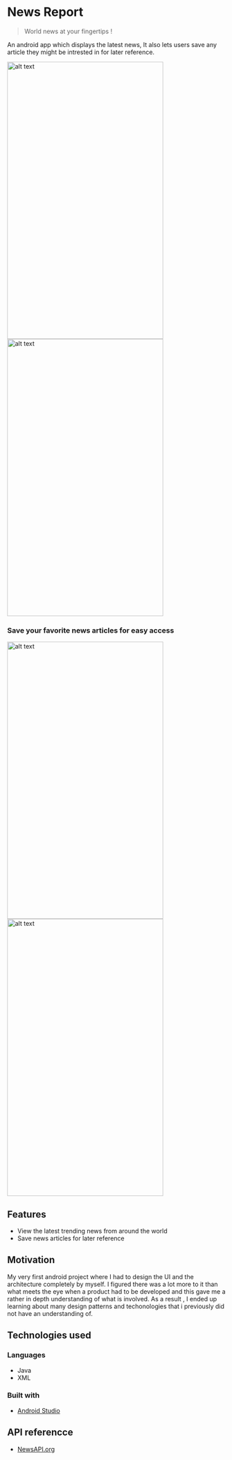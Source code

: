 # News Report
> World news at your fingertips !

An android app which displays the latest news, It also lets users save any article they might be intrested in for later reference.

<img src="https://user-images.githubusercontent.com/36475626/63711430-08fdb500-c859-11e9-8123-6a1fed6400fd.jpeg" alt="alt text" width="360" height="640">
<img src="https://user-images.githubusercontent.com/36475626/63712289-0d2ad200-c85b-11e9-9f3a-906a06fb5eb7.jpeg" alt="alt text" width="360" height="640">

<h3>Save your favorite news articles for easy access </h3>

<img src="https://user-images.githubusercontent.com/36475626/63712222-e53b6e80-c85a-11e9-9080-0b3c2f5989fe.jpeg" alt="alt text" width="360" height="640">
<img src="https://user-images.githubusercontent.com/36475626/63712068-8544c800-c85a-11e9-8963-1677b680f801.jpeg" alt="alt text" width="360" height="640">

## Features 
* View the latest trending news from around the world
* Save news articles for later reference

## Motivation 
My very first android project where I had to design the UI and the architecture completely by myself. I figured there was a lot more to it than what meets the eye when a product had to be developed and this gave me a rather in depth understanding of what is involved. As a result , I ended up learning about many design patterns and techonologies that i previously did not have an understanding of.  

## Technologies used
### Languages 
* Java
* XML
### Built with
* [Android Studio](https://developer.android.com/studio) 

## API referencce
* [NewsAPI.org](https://newsapi.org/)
